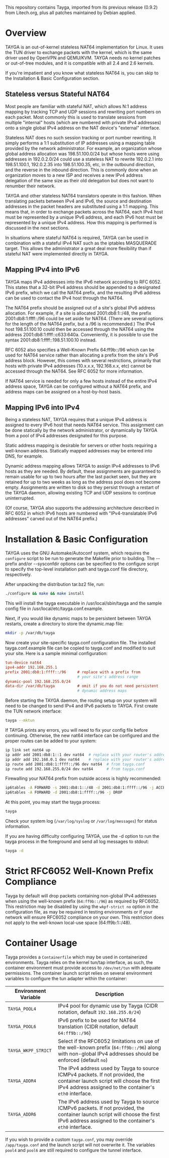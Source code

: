 This repository contains Tayga, imported from its previous release (0.9.2) from Litech.org, plus all patches maintained by Debian applied.

# Overview

TAYGA is an out-of-kernel stateless NAT64 implementation for Linux.  It uses
the TUN driver to exchange packets with the kernel, which is the same driver
used by OpenVPN and QEMU/KVM.  TAYGA needs no kernel patches or out-of-tree
modules, and it is compatible with all 2.4 and 2.6 kernels.

If you're impatient and you know what stateless NAT64 is, you can skip to the
Installation & Basic Configuration section.

## Stateless versus Stateful NAT64

Most people are familiar with stateful NAT, which allows N:1 address mapping
by tracking TCP and UDP sessions and rewriting port numbers on each packet.
Most commonly this is used to translate sessions from multiple "internal"
hosts (which are numbered with private IPv4 addresses) onto a single global
IPv4 address on the NAT device's "external" interface.

Stateless NAT does no such session tracking or port number rewriting.  It
simply performs a 1:1 substitution of IP addresses using a mapping table
provided by the network administrator.  For example, an organization whose
global address allocation was 198.51.100.0/24 but whose hosts were using
addresses in 192.0.2.0/24 could use a stateless NAT to rewrite 192.0.2.1 into
198.51.100.1, 192.0.2.35 into 198.51.100.35, etc, in the outbound direction,
and the reverse in the inbound direction.  This is commonly done when an
organization moves to a new ISP and receives a new IPv4 address delegation of
the same size as their old delegation but does not want to renumber their
network.

TAYGA and other stateless NAT64 translators operate in this fashion.  When
translating packets between IPv4 and IPv6, the source and destination
addresses in the packet headers are substituted using a 1:1 mapping.  This
means that, in order to exchange packets across the NAT64, each IPv4 host must
be represented by a unique IPv6 address, and each IPv6 host must be
represented by a unique IPv4 address.  How this mapping is performed is
discussed in the next sections.

In situations where stateful NAT64 is required, TAYGA can be used in
combination with a stateful IPv4 NAT such as the iptables MASQUERADE target.
This allows the administrator a great deal more flexibility than if stateful
NAT were implemented directly in TAYGA.

## Mapping IPv4 into IPv6

TAYGA maps IPv4 addresses into the IPv6 network according to RFC 6052.  This
states that a 32-bit IPv4 address should be appended to a designated IPv6
prefix, which we call the NAT64 prefix, and the resulting IPv6 address can be
used to contact the IPv4 host through the NAT64.

The NAT64 prefix should be assigned out of a site's global IPv6 address
allocation.  For example, if a site is allocated 2001:db8:1::/48, the prefix
2001:db8:1:ffff::/96 could be set aside for NAT64.  (There are several options
for the length of the NAT64 prefix, but a /96 is recommended.)  The IPv4 host
198.51.100.10 could then be accessed through the NAT64 using the address
2001:db8:1:ffff::c633:640a.  Conveniently, it is possible to use the syntax
2001:db8:1:ffff::198.51.100.10 instead.

RFC 6052 also specifies a Well-Known Prefix 64:ff9b::/96 which can be used for
NAT64 service rather than allocating a prefix from the site's IPv6 address
block.  However, this comes with several restrictions, primarily that hosts
with private IPv4 addresses (10.x.x.x, 192.168.x.x, etc) cannot be accessed
through the NAT64.  See RFC 6052 for more information.

If NAT64 service is needed for only a few hosts instead of the entire IPv4
address space, TAYGA can be configured without a NAT64 prefix, and address
maps can be assigned on a host-by-host basis.

## Mapping IPv6 into IPv4

Being a stateless NAT, TAYGA requires that a unique IPv4 address is assigned
to every IPv6 host that needs NAT64 service.  This assignment can be done
statically by the network administrator, or dynamically by TAYGA from a pool
of IPv4 addresses designated for this purpose.

Static address mapping is desirable for servers or other hosts requiring a
well-known address.  Statically mapped addresses may be entered into DNS, for
example.

Dynamic address mapping allows TAYGA to assign IPv4 addresses to IPv6 hosts as
they are needed.  By default, these assignments are guaranteed to remain
usable for up to two hours after the last packet seen, but they are retained
for up to two weeks as long as the address pool does not become empty.
Assignments are written to disk so they persist through a restart of the TAYGA
daemon, allowing existing TCP and UDP sessions to continue uninterrupted.

(Of course, TAYGA also supports the addressing architecture described in RFC
6052 in which IPv6 hosts are numbered with "IPv4-translatable IPv6 addresses"
carved out of the NAT64 prefix.)

# Installation & Basic Configuration

TAYGA uses the GNU Automake/Autoconf system, which requires the `configure`
script to be run to generate the Makefile prior to building.  The --prefix
and/or --sysconfdir options can be specified to the configure script to
specify the top-level installation path and tayga.conf file directory,
respectively.

After unpacking the distribution tar.bz2 file, run:

```sh
./configure && make && make install
```

This will install the tayga executable in /usr/local/sbin/tayga and the sample
config file in /usr/local/etc/tayga.conf.example.

Next, if you would like dynamic maps to be persistent between TAYGA restarts,
create a directory to store the dynamic.map file:

```sh
mkdir -p /var/db/tayga
```

Now create your site-specific tayga.conf configuration file.  The installed
tayga.conf.example file can be copied to tayga.conf and modified to suit your
site.  Here is a sample minimal configuration:

```ini
tun-device nat64
ipv4-addr 192.168.255.1
prefix 2001:db8:1:ffff::/96     # replace with a prefix from
                                # your site's address range
dynamic-pool 192.168.255.0/24
data-dir /var/db/tayga          # omit if you do not need persistent
                                # dynamic address maps
```

Before starting the TAYGA daemon, the routing setup on your system will need
to be changed to send IPv4 and IPv6 packets to TAYGA.  First create the TUN
network interface:

```sh
tayga --mktun
```

If TAYGA prints any errors, you will need to fix your config file before
continuing.  Otherwise, the new nat64 interface can be configured and the
proper routes can be added to your system:

```sh
ip link set nat64 up
ip addr add 2001:db8:1::1 dev nat64  # replace with your router's address
ip addr add 192.168.0.1 dev nat64    # replace with your router's address
ip route add 2001:db8:1:ffff::/96 dev nat64  # from tayga.conf
ip route add 192.168.255.0/24 dev nat64      # from tayga.conf
```

Firewalling your NAT64 prefix from outside access is highly recommended:

```sh
ip6tables -A FORWARD -s 2001:db8:1::/48 -d 2001:db8:1:ffff::/96 -j ACCEPT
ip6tables -A FORWARD -d 2001:db8:1:ffff::/96 -j DROP
```

At this point, you may start the tayga process:

```sh
tayga
```

Check your system log (`/var/log/syslog` or `/var/log/messages`) for status
information.

If you are having difficulty configuring TAYGA, use the -d option to run the
tayga process in the foreground and send all log messages to stdout:

```sh
tayga -d
```

# Strict RFC6052 Well-Known Prefix Compliance
Tayga by default will drop packets containing non-global IPv4 addresses when using the well-known prefix (`64:ff9b::/96`) as required by RFC6052. This restriction may be disabled by using the `wkpf-strict no` option in the configuration file, as may be required in testing environments or if your network will ensure RFC6052 compliance on your own. This restriction does not apply to the well-known local-use space (64:ff9b:1::/48).

# Container Usage
Tayga provides a `Containerfile` which may be used in containerized environments. Tayga relies on the kernel tun/tap interface, as such, the container environment must provide access to `/dev/net/tun` with adequate permissions. The container launch script relies on several environment variables to configure the tun adapter within the container:

| Environment Variable | Description                                                                 |
|-----------------------|-----------------------------------------------------------------------------|
| `TAYGA_POOL4`     | IPv4 pool for dynamic use by Tayga (CIDR notation, default `192.168.255.0/24`)            |
| `TAYGA_POOL6`   | IPv6 prefix to be used for NAT64 translation (CIDR notation, default `64:ff9b::/96`)                    |
| `TAYGA_WKPF_STRICT`   | Select if the RFC6052 limitations on use of the well-known prefix (`64:ff9b::/96`) along with non-global IPv4 addresses should be enforced (default `no`)                   |
| `TAYGA_ADDR4`   | The IPv4 address used by Tayga to source ICMPv4 packets. If not provided, the container launch script will choose the first IPv4 address assigned to the container's `eth0` interface.                    |
| `TAYGA_ADDR6`   | The IPv6 address used by Tayga to source ICMPv6 packets. If not provided, the container launch script will choose the first IPv6 address assigned to the container's `eth0` interface.                    |

If you wish to provide a custom `tayga.conf`, you may override `/app/tayga.conf` and the launch script will not overwrite it. The variables `pool4` and `pool6` are still required to configure the tunnel interface.
